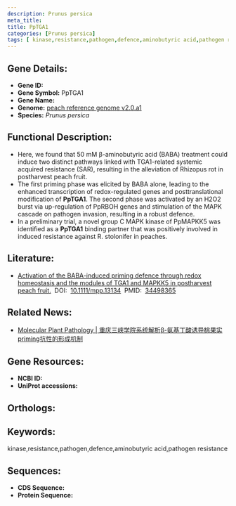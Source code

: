 ```yaml
---
description: Prunus persica
meta_title:
title: PpTGA1
categories: [Prunus persica]
tags: [ kinase,resistance,pathogen,defence,aminobutyric acid,pathogen resistance ]
---
```


## Gene Details:
- **Gene ID:**	[]()
- **Gene Symbol:** PpTGA1
- **Gene Name:** 
- **Genome:** [peach reference genome v2.0.a1]()
- **Species:** *Prunus persica*

## Functional Description:
   - Here, we found that 50 mM β-aminobutyric acid (BABA) treatment could induce two distinct pathways linked with TGA1-related systemic acquired resistance (SAR), resulting in the alleviation of Rhizopus rot in postharvest peach fruit.
   - The first priming phase was elicited by BABA alone, leading to the enhanced transcription of redox-regulated genes and posttranslational modification of **PpTGA1**. The second phase was activated by an H2O2 burst via up-regulation of PpRBOH genes and stimulation of the MAPK cascade on pathogen invasion, resulting in a robust defence.
   - In a preliminary trial, a novel group C MAPK kinase of PpMAPKK5 was identified as a **PpTGA1** binding partner that was positively involved in induced resistance against R. stolonifer in peaches.

## Literature:
   - [Activation of the BABA-induced priming defence through redox homeostasis and the modules of TGA1 and MAPKK5 in postharvest peach fruit.]( https://bsppjournals.onlinelibrary.wiley.com/doi/10.1111/mpp.13134)&nbsp;&nbsp;DOI:&nbsp;&nbsp;[10.1111/mpp.13134](https://bsppjournals.onlinelibrary.wiley.com/doi/10.1111/mpp.13134)&nbsp;&nbsp;PMID:&nbsp;&nbsp;[34498365](https://pubmed.ncbi.nlm.nih.gov/34498365/)

## Related News:
   - [Molecular Plant Pathology | 重庆三峡学院系统解析β-氨基丁酸诱导桃果实priming抗性的形成机制](https://mp.weixin.qq.com/s?__biz=Mzg3MDEwNDEyMg==&mid=2247519398&idx=6&sn=3b160f38a95ee0700c1e217f03d3c329&chksm=ce9021f3f9e7a8e597d1278acee85344aacf974c6dd52c2bf3245a9da211cde0eab18fbfd239&scene=27#wechat_redirect)

## Gene Resources:
- **NCBI ID:** [](https://www.ncbi.nlm.nih.gov/gene/?term=)
- **UniProt accessions:** [](https://www.uniprot.org/uniprotkb//entry)

## Orthologs:


## Keywords:
kinase,resistance,pathogen,defence,aminobutyric acid,pathogen resistance

## Sequences:
- **CDS Sequence:**
- **Protein Sequence:**
